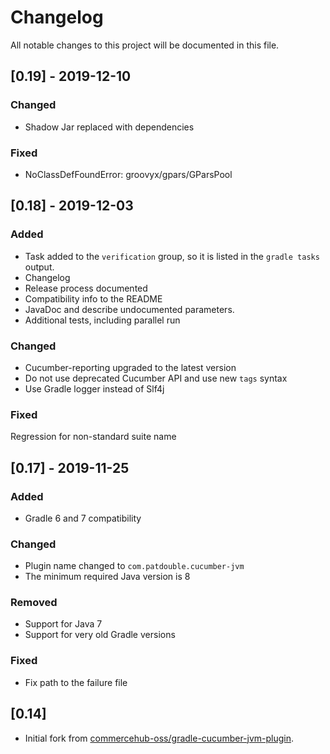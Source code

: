 # Changelog

All notable changes to this project will be documented in this file.

## [0.19] - 2019-12-10

### Changed

- Shadow Jar replaced with dependencies

### Fixed

- NoClassDefFoundError: groovyx/gpars/GParsPool

## [0.18] - 2019-12-03

### Added

- Task added to the `verification` group, so it is listed in the `gradle tasks` output.
- Changelog
- Release process documented
- Compatibility info to the README
- JavaDoc and describe undocumented parameters.
- Additional tests, including parallel run

### Changed

- Cucumber-reporting upgraded to the latest version
- Do not use deprecated Cucumber API and use new `tags` syntax
- Use Gradle logger instead of Slf4j

### Fixed

Regression for non-standard suite name

## [0.17] - 2019-11-25

### Added
- Gradle 6 and 7 compatibility

### Changed

- Plugin name changed to `com.patdouble.cucumber-jvm`
- The minimum required Java version is 8

### Removed

- Support for Java 7
- Support for very old Gradle versions

### Fixed

- Fix path to the failure file

## [0.14]

- Initial fork from [commercehub-oss/gradle-cucumber-jvm-plugin](https://github.com/commercehub-oss/gradle-cucumber-jvm-plugin).
